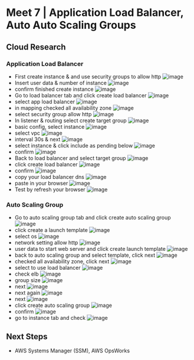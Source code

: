 # Meet 7 | Application Load Balancer, Auto Auto Scaling Groups

## Cloud Research

### Application Load Balancer

- First create instance & and use security groups to allow http
  ![image](https://user-images.githubusercontent.com/118882411/224490493-7fb561a5-8321-4349-92ea-4fa61aeca460.png)
- Insert user data & number of instance
  ![image](https://user-images.githubusercontent.com/118882411/224490861-1e2f4f83-13c8-4b54-bdfb-17286e5ce615.png)
- confirm finished create instance
  ![image](https://user-images.githubusercontent.com/118882411/224492165-40aa976f-3b24-4a34-b1a2-fd33a5a8b8a7.png)
- Go to load balancer tab and click create load balancer
  ![image](https://user-images.githubusercontent.com/118882411/224492208-8cb116d1-3625-492e-900c-dceb2f1b84b5.png)
- select app load balancer
  ![image](https://user-images.githubusercontent.com/118882411/224492287-8a1d86ab-2d9c-4531-9029-ca3c57d36a58.png)
- in mapping checked all availability zone
  ![image](https://user-images.githubusercontent.com/118882411/224492365-341adce1-c0c9-4276-a4fc-f5d8f0ba96d8.png)
- select security group allow http
  ![image](https://user-images.githubusercontent.com/118882411/224494820-cbd841ac-3f00-4045-b2c8-e2d0bc1120e1.png)
- In listener & routing select create target group
  ![image](https://user-images.githubusercontent.com/118882411/224492447-dfd6b317-cce5-48a1-a721-9a13d5763ef3.png)
- basic config, select instance
  ![image](https://user-images.githubusercontent.com/118882411/224492528-d52aa7c9-84c2-4421-8a8d-f488f907961b.png)
- select vpc
  ![image](https://user-images.githubusercontent.com/118882411/224492559-bfe9371d-6170-4239-8cbb-bdde8254a877.png)
- interval 30s & next
  ![image](https://user-images.githubusercontent.com/118882411/224492611-c2ec6ddb-7a9d-487a-9bc3-b1b0cd8fd093.png)
- select instance & click include as pending below
  ![image](https://user-images.githubusercontent.com/118882411/224492682-4256b9e1-975e-4f14-8211-94ed41b75252.png)
- confirm
  ![image](https://user-images.githubusercontent.com/118882411/224492877-49f5e70f-009f-4785-a7ed-a51c7941926e.png)
- Back to load balancer and select target group
  ![image](https://user-images.githubusercontent.com/118882411/224492967-631baa7b-5bfc-41dd-bfa8-a56974affe37.png)
- click create load balancer
  ![image](https://user-images.githubusercontent.com/118882411/224493055-c091b581-6a32-4f85-8ad5-ec089ab8fc80.png)
- confirm
  ![image](https://user-images.githubusercontent.com/118882411/224493209-07106a57-f649-4454-9c1b-e8562e8d1854.png)
- copy your load balancer dns
  ![image](https://user-images.githubusercontent.com/118882411/224493361-a2b6b2e9-6853-4fe2-a3cc-691a73e829e8.png)
- paste in your browser
  ![image](https://user-images.githubusercontent.com/118882411/224494864-5526965f-a918-462d-9eee-68bad9d5fc2c.png)
- Test by refresh your browser
  ![image](https://user-images.githubusercontent.com/118882411/224494959-fe010e1a-6ae2-40db-9531-bcd2e5c943bf.png)

### Auto Scaling Group

- Go to auto scaling group tab and click create auto scaling group
  ![image](https://user-images.githubusercontent.com/118882411/224495376-25ef003c-cd68-459a-988a-dfb46ab0caf8.png)
- click create a launch template
  ![image](https://user-images.githubusercontent.com/118882411/224495329-748ccddf-f5f8-4a80-bfde-5bec886ae030.png)
- select os
  ![image](https://user-images.githubusercontent.com/118882411/224495696-13275756-8279-41e9-9696-959edaab3126.png)
- network setting allow http
  ![image](https://user-images.githubusercontent.com/118882411/224495729-3b65f49f-87f0-44c0-8d4e-676849e1987c.png)
- user data to start web server and click create launch template
  ![image](https://user-images.githubusercontent.com/118882411/224495806-4fb1481d-4690-4ff4-a707-7fa068baa915.png)
- back to auto scaling group and select template, click next
  ![image](https://user-images.githubusercontent.com/118882411/224495903-36a3ff22-bb45-4e9b-9c50-39b0925972bd.png)
- checked all availability zone, click next
  ![image](https://user-images.githubusercontent.com/118882411/224495975-0d24374f-4061-4d2b-96f8-cbf742885f0d.png)
- select to use load balancer
  ![image](https://user-images.githubusercontent.com/118882411/224496035-7dd040b3-2472-4e06-b09a-5d34653de01f.png)
- check elb
  ![image](https://user-images.githubusercontent.com/118882411/224496057-6156530f-651e-4759-a5c2-9b348ceefa99.png)
- group size
  ![image](https://user-images.githubusercontent.com/118882411/224496270-75af1cd6-fbf0-4333-848f-a711264aa5ef.png)
- next
  ![image](https://user-images.githubusercontent.com/118882411/224496292-e427815b-b2f4-4f85-80d2-9a09b1c4670a.png)
- next again
  ![image](https://user-images.githubusercontent.com/118882411/224496333-c7093940-0520-4882-b162-5bf51a024b0a.png)
- next
  ![image](https://user-images.githubusercontent.com/118882411/224496363-a0991b0f-6642-461c-a7c3-fd7a63aa9dfe.png)
- click create auto scaling group
  ![image](https://user-images.githubusercontent.com/118882411/224496394-0cc2ba48-2951-4c84-8753-04d700abeedd.png)
- confirm
  ![image](https://user-images.githubusercontent.com/118882411/224496521-f962aba0-ce6a-467f-8ec6-07ab5c440653.png)
- go to instance tab and check
  ![image](https://user-images.githubusercontent.com/118882411/224496576-01f64f9d-b65c-4da7-9b76-4e5f4e9c1e49.png)

## Next Steps

- AWS Systems Manager (SSM), AWS OpsWorks
